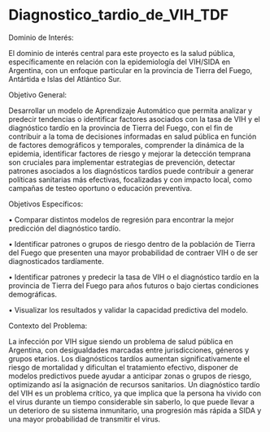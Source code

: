 # Diagnostico_tardio_de_VIH_TDF


Dominio de Interés:

El dominio de interés central para este proyecto es la salud pública, específicamente en relación con la epidemiología del VIH/SIDA en Argentina, con un enfoque particular en la provincia de Tierra del Fuego, Antártida e Islas del Atlántico Sur. 

Objetivo General:

Desarrollar un modelo de Aprendizaje Automático que permita analizar y predecir tendencias o identificar factores asociados con la tasa de VIH y el diagnóstico tardío en la provincia de Tierra del Fuego, con el fin de contribuir a la toma de decisiones informadas en salud pública en función de factores demográficos y temporales, comprender la dinámica de la epidemia, identificar factores de riesgo y mejorar la detección temprana son cruciales para implementar estrategias de prevención, detectar patrones asociados a los diagnósticos tardíos puede contribuir a generar políticas sanitarias más efectivas, focalizadas y con impacto local, como campañas de testeo oportuno o educación preventiva.

Objetivos Específicos:

•	Comparar distintos modelos de regresión para encontrar la mejor predicción del diagnóstico tardío.

•	Identificar patrones o grupos de riesgo dentro de la población de Tierra del Fuego que presenten una mayor probabilidad de contraer VIH o de ser diagnosticados tardíamente.

•	Identificar patrones y predecir la tasa de VIH o el diagnóstico tardío en la provincia de Tierra del Fuego para años futuros o bajo ciertas condiciones demográficas.

•	Visualizar los resultados y validar la capacidad predictiva del modelo.

Contexto del Problema: 

La infección por VIH sigue siendo un problema de salud pública en Argentina, con desigualdades marcadas entre jurisdicciones, géneros y grupos etarios. Los diagnósticos tardíos aumentan significativamente el riesgo de mortalidad y dificultan el tratamiento efectivo, disponer de modelos predictivos puede ayudar a anticipar zonas o grupos de riesgo, optimizando así la asignación de recursos sanitarios.
Un diagnóstico tardío del VIH es un problema crítico, ya que implica que la persona ha vivido con el virus durante un tiempo considerable sin saberlo, lo que puede llevar a un deterioro de su sistema inmunitario, una progresión más rápida a SIDA y una mayor probabilidad de transmitir el virus. 
